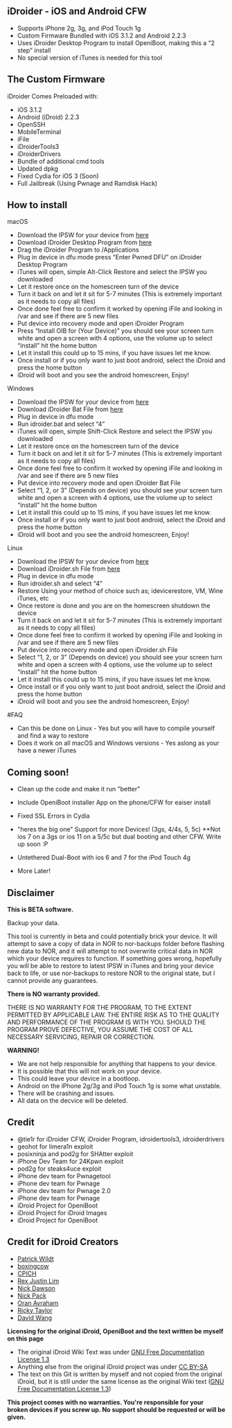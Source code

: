 ## iDroider - iOS and Android CFW
* Supports iPhone 2g, 3g, and iPod Touch 1g
* Custom Firmware Bundled with iOS 3.1.2 and Android 2.2.3
* Uses iDroider Desktop Program to install OpeniBoot, making this a “2 step” install
* No special version of iTunes is needed for this tool

## The Custom Firmware
iDroider Comes Preloaded with:
* iOS 3.1.2
* Android (iDroid) 2.2.3
* OpenSSH
* MobileTerminal
* iFile
* iDroiderTools3
* iDroiderDrivers
* Bundle of additional cmd tools
* Updated dpkg
* Fixed Cydia for iOS 3 (Soon)
* Full Jailbreak (Using Pwnage and Ramdisk Hack)

## How to install

macOS
* Download the IPSW for your device from [here](link)
* Download iDroider Desktop Program from [here](link)
* Drag the iDroider Program to /Applications 
* Plug in device in dfu mode press “Enter Pwned DFU” on iDroider Desktop Program
* iTunes will open, simple Alt-Click Restore and select the IPSW you downloaded
* Let it restore once on the homescreen turn of the device
* Turn it back on and let it sit for 5-7 minutes (This is extremely important as it needs to copy all files)
* Once done feel free to confirm it worked by opening iFile and looking in /var and see if there are 5 new files
* Put device into recovery mode and open iDroider Program 
* Press “Install OIB for (Your Device)” you should see your screen turn white and open a screen with 4 options, use the volume up to select “install” hit the home button 
* Let it install this could up to 15 mins, if you have issues let me know.
* Once install or if you only want to just boot android, select the iDroid and press the home button
* iDroid will boot and you see the android homescreen, Enjoy!

Windows
* Download the IPSW for your device from [here](link)
* Download iDroider Bat File from [here](link)
* Plug in device in dfu mode 
* Run idroider.bat and select “4”
* iTunes will open, simple Shift-Click Restore and select the IPSW you downloaded
* Let it restore once on the homescreen turn of the device
* Turn it back on and let it sit for 5-7 minutes (This is extremely important as it needs to copy all files)
* Once done feel free to confirm it worked by opening iFile and looking in /var and see if there are 5 new files
* Put device into recovery mode and open iDroider Bat File
* Select  “1, 2, or 3” (Depends on device) you should see your screen turn white and open a screen with 4 options, use the volume up to select “install” hit the home button 
* Let it install this could up to 15 mins, if you have issues let me know.
* Once install or if you only want to just boot android, select the iDroid and press the home button
* iDroid will boot and you see the android homescreen, Enjoy!


Linux
* Download the IPSW for your device from [here](link)
* Download iDroider.sh File from [here](link)
* Plug in device in dfu mode 
* Run idroider.sh and select “4”
* Restore Using your method of choice such as; idevicerestore, VM, Wine iTunes, etc
* Once restore is done and you are on the homescreen shutdown the device
* Turn it back on and let it sit for 5-7 minutes (This is extremely important as it needs to copy all files)
* Once done feel free to confirm it worked by opening iFile and looking in /var and see if there are 5 new files
* Put device into recovery mode and open iDroider.sh File
* Select  “1, 2, or 3” (Depends on device) you should see your screen turn white and open a screen with 4 options, use the volume up to select “install” hit the home button 
* Let it install this could up to 15 mins, if you have issues let me know.
* Once install or if you only want to just boot android, select the iDroid and press the home button
* iDroid will boot and you see the android homescreen, Enjoy!

#FAQ
* Can this be done on Linux - Yes but you will have to compile yourself and find a way to restore
* Does it work on all macOS and Windows versions - Yes aslong as your have a newer iTunes 

## Coming soon!

* Clean up the code and make it run "better"
* Include OpeniBoot installer App on the phone/CFW for eaiser install
* Fixed SSL Errors in Cydia


* "heres the big one" Support for more Devices! (3gs, 4/4s, 5, 5c) **Not ios 7 on a 3gs or ios 11 on a 5/5c but dual booting and other CFW. Write up soon :P

* Untethered Dual-Boot with ios 6 and 7 for the iPod Touch 4g

* More Later!


## Disclaimer

**This is BETA software.**

Backup your data.

This tool is currently in beta and could potentially brick your device. It will attempt to save a copy of data in NOR to nor-backups folder before flashing new data to NOR, and it will attempt to not overwrite critical data in NOR which your device requires to function. If something goes wrong, hopefully you will be able to restore to latest IPSW in iTunes and bring your device back to life, or use nor-backups to restore NOR to the original state, but I cannot provide any guarantees.

**There is NO warranty provided.**

THERE IS NO WARRANTY FOR THE PROGRAM, TO THE EXTENT PERMITTED BY APPLICABLE LAW. THE ENTIRE RISK AS TO THE QUALITY AND PERFORMANCE OF THE PROGRAM IS WITH YOU. SHOULD THE PROGRAM PROVE DEFECTIVE, YOU ASSUME THE COST OF ALL NECESSARY SERVICING, REPAIR OR CORRECTION.

**WARNING!**

* We are not help responsible for anything that happens to your device.
* It is possible that this will not work on your device.
* This could leave your device in a bootloop.
* Android on the iPhone 2g/3g and iPod Touch 1g is some what unstable.
* There will be crashing and issues.
* All data on the decvice will be deleted.

## Credit

* @tie1r for iDroider CFW, iDroider Program, idroidertools3, idroiderdrivers
* geohot for limera1n exploit
* posixninja and pod2g for SHAtter exploit
* iPhone Dev Team for 24Kpwn exploit
* pod2g for steaks4uce exploit
* iPhone dev team for Pwnagetool 
* iPhone dev team for Pwnage
* iPhone dev team for Pwnage 2.0
* iPhone dev team for Pwnage
* iDroid Project for OpeniBoot
* iDroid Project for iDroid Images
* iDroid Project for OpeniBoot

## Credit for iDroid Creators
<ul>
  <li><a href="https://github.com/bluerise">Patrick Wildt</a></li>
  <li><a href="https://github.com/boxingcow">boxingcow</a></li>
  <li><a href="https://github.com/CPICH">CPICH</a></li>
  <li><a href="https://github.com/ddominator">Rex Justin Lim</a></li>
  <li><a href="https://github.com/Neonkoala">Nick Dawson</a></li>
  <li><a href="https://github.com/nickpack">Nick Pack</a></li>
  <li><a href="https://github.com/oranav">Oran Avraham</a></li>
  <li><a href="https://github.com/ricky26">Ricky Taylor</a></li>
  <li><a href="https://github.com/planetbeing">David Wang</a></li>
</ul>

<p><b>Licensing for the original iDroid, OpeniBoot and the text written be myself on this page</b><p>
  <ul>
  <li>The original iDroid Wiki Text was under <a href="http://www.gnu.org/copyleft/fdl.html">GNU Free Documentation License 1.3</a></li>
  <li>Anything else from the original iDroid project was under <a href="https://creativecommons.org/licenses/by-sa/1.0/">CC BY-SA</a></li>
  <li>The text on this Git is written by myself and not copied from the original iDroid, but it is still under the same license as the original Wiki text (<a href="http://www.gnu.org/copyleft/fdl.html">GNU Free Documentation License 1.3</a>)</li>
</ul>

<p><b>This project comes with no warranties. You're responsible for your broken devices if you screw up. No support should be requested or will be given.</b><p>




